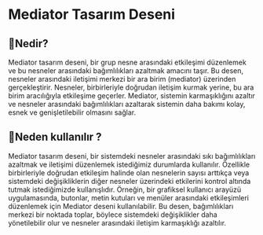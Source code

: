 # Mediator Tasarım Deseni

## 🎯Nedir?

Mediator tasarım deseni, bir grup nesne arasındaki etkileşimi düzenlemek ve bu nesneler arasındaki bağımlılıkları azaltmak amacını taşır. Bu desen, nesneler arasındaki iletişimi merkezi bir ara birim (mediator) üzerinden gerçekleştirir. Nesneler, birbirleriyle doğrudan iletişim kurmak yerine, bu ara birim aracılığıyla etkileşime geçerler. Mediator, sistemin karmaşıklığını azaltır ve nesneler arasındaki bağımlılıkları azaltarak sistemin daha bakımı kolay, esnek ve genişletilebilir olmasını sağlar. 

## 🤔Neden kullanılır ?

Mediator tasarım deseni, bir sistemdeki nesneler arasındaki sıkı bağımlılıkları azaltmak ve iletişimi düzenlemek istediğimiz durumlarda kullanılır. Özellikle birbirleriyle doğrudan etkileşim halinde olan nesnelerin sayısı arttıkça veya sistemdeki değişikliklerin diğer nesneler üzerindeki etkilerini kontrol altında tutmak istediğimizde kullanışlıdır. Örneğin, bir grafiksel kullanıcı arayüzü uygulamasında, butonlar, metin kutuları ve menüler arasındaki etkileşimleri düzenlemek için Mediator deseni kullanılabilir. Bu desen, bağımlılıkları merkezi bir noktada toplar, böylece sistemdeki değişiklikler daha yönetilebilir olur ve nesneler arasındaki iletişim karmaşıklığı azaltılır.

